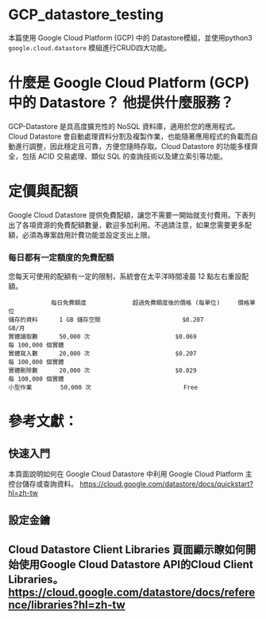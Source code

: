 # GCP_datastore_testing

本篇使用 Google Cloud Platform (GCP) 中的 Datastore模組，並使用python3 ```google.cloud.datastore``` 模組進行CRUD四大功能。



# 什麼是 Google Cloud Platform (GCP) 中的 Datastore？ 他提供什麼服務？
GCP-Datastore 是具高度擴充性的 NoSQL 資料庫，適用於您的應用程式。Cloud Datastore 會自動處理資料分割及複製作業，也能隨著應用程式的負載而自動進行調整，因此穩定且可靠，方便您隨時存取。Cloud Datastore 的功能多樣齊全，包括 ACID 交易處理、類似 SQL 的查詢技術以及建立索引等功能。

# 定價與配額
Google Cloud Datastore 提供免費配額，讓您不需要一開始就支付費用。下表列出了各項資源的免費配額數量，歡迎多加利用。不過請注意，如果您需要更多配額，必須為專案啟用計費功能並設定支出上限。

### 每日都有一定額度的免費配額
您每天可使用的配額有一定的限制，系統會在太平洋時間凌晨 12 點左右重設配額。

```
            每日免費額度	           超過免費額度後的價格 (每單位)	    價格單位
儲存的資料	   1 GB 儲存空間	                   $0.207	                 GB/月
實體讀取數	   50,000 次	                       $0.069	                 每 100,000 個實體
實體寫入數	   20,000 次	                       $0.207	                 每 100,000 個實體
實體刪除數	   20,000 次	                       $0.029	                 每 100,000 個實體
小型作業	    50,000 次	                      Free
```

# 參考文獻：
## 快速入門 
本頁面說明如何在 Google Cloud Datastore 中利用 Google Cloud Platform 主控台儲存或查詢資料。
https://cloud.google.com/datastore/docs/quickstart?hl=zh-tw

## 設定金鑰
## Cloud Datastore Client Libraries 頁面顯示瞭如何開始使用Google Cloud Datastore API的Cloud Client Libraries。https://cloud.google.com/datastore/docs/reference/libraries?hl=zh-tw

